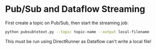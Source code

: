 # Pub/Sub and Dataflow Streaming

First create a topic on Pub/Sub, then start the streaming job:

```sh
python pubsubtotext.py --topic topic-name --output local-filename
```

This must be run using DirectRunner as Dataflow can't write a local file!
